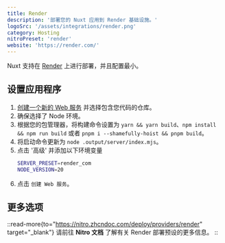 ```yaml
---
title: Render
description: '部署您的 Nuxt 应用到 Render 基础设施。'
logoSrc: '/assets/integrations/render.png'
category: Hosting
nitroPreset: 'render'
website: 'https://render.com/'
---
```


Nuxt 支持在 [Render](https://render.com/) 上进行部署，并且配置最小。

## 设置应用程序

1. [创建一个新的 Web 服务](https://dashboard.render.com/select-repo?type=web) 并选择包含您代码的仓库。
2. 确保选择了 Node 环境。
3. 根据您的包管理器，将构建命令设置为 `yarn && yarn build`、`npm install && npm run build` 或者 `pnpm i --shamefully-hoist && pnpm build`。
4. 将启动命令更新为 `node .output/server/index.mjs`。
5. 点击 '高级' 并添加以下环境变量
    ```bash
    SERVER_PRESET=render_com
    NODE_VERSION=20
    ```
6. 点击 `创建 Web 服务`。

## 更多选项

::read-more{to="https://nitro.zhcndoc.com/deploy/providers/render" target="_blank"}
请前往 **Nitro 文档** 了解有关 Render 部署预设的更多信息。
::

